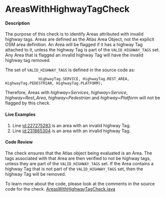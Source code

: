 # AreasWithHighwayTagCheck

#### Description

The purpose of this check is to identify Areas attributed with invalid highway tags. Areas are defined as the Atlas Area Object, not the explicit OSM area definition. An Area will be flagged if it has a highway Tag attached to it, unless the highway Tag is part of the `VALID_HIGHWAY_TAGS` set. Any Area that is flagged an invalid highway Tag will have the invalid highway tag removed.

The set of `VALID_HIGHWAY_TAGS` is defined in the source code as:
```    private static final EnumSet<HighwayTag> VALID_HIGHWAY_TAGS = EnumSet.of(HighwayTag.SERVICES,
               HighwayTag.SERVICE, HighwayTag.REST_AREA, HighwayTag.PEDESTRIAN, HighwayTag.PLATFORM);
```
Therefore, Areas with _highway=Services_, _highway=Service_, _highway=Rest\_Area_, _highway=Pedestrian_ and _highway=Platform_ will not be flagged by this check.

#### Live Examples

1. Line [id:227275283](https://www.openstreetmap.org/way/227275283) is an area with an invalid highway Tag.
2. Line [id:231865304](https://www.openstreetmap.org/way/231865304) is an area with an invalid highway Tag.

#### Code Review

The check ensures that the Atlas object being evaluated is an Area. The tags associated with that Area are then verified to not be highway tags, unless they are part of the `VALID_HIGHWAY_TAGS` set. If the Area contains a highway Tag that is not part of the `VALID_HIGHWAY_TAGS` set, then the highway Tag will be removed.

To learn more about the code, please look at the comments in the source code for the check.
[AreasWithHighwayTagCheck.java﻿](../../src/main/java/org/openstreetmap/atlas/checks/validation/areas/AreasWithHighwayTagCheck.java)